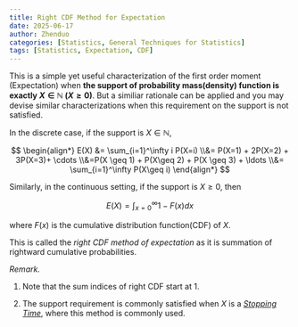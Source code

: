 ```yaml
---
title: Right CDF Method for Expectation
date: 2025-06-17
author: Zhenduo
categories: [Statistics, General Techniques for Statistics]
tags: [Statistics, Expectation, CDF]
---
```


This is a simple yet useful characterization of the first order moment (Expectation) when **the support of probability mass(density) function is exactly $X \in \mathbb N$ ($X \geq 0$)**. But a similiar rationale can be applied and you may devise similar characterizations when this requirement on the support is not satisfied.

In the discrete case, if the support is $X \in \mathbb N$,

$$
\begin{align*}
E(X) &= \sum_{i=1}^\infty i P(X=i)
\\&= P(X=1) + 2P(X=2) + 3P(X=3)+ \cdots 
\\&=P(X \geq 1) + P(X\geq 2) + P(X \geq 3) + \ldots 
\\&= \sum_{i=1}^\infty P(X\geq i)
\end{align*}
$$
 
Similarly, in the continuous setting, if the support is $X \geq 0$, then

$$
E(X) = \int_{x=0}^\infty 1-F(x) dx
$$

where $F(x)$ is the cumulative distribution function(CDF) of $X$.

This is called the *right CDF method of expectation* as it is summation of rightward cumulative probabilities.

*Remark.*

1. Note that the sum indices of right CDF start at $1$.

2. The support requirement is commonly satisfied when $X$ is a [*Stopping Time*](https://www.wikiwand.com/en/articles/Stopping_time), where this method is commonly used.

